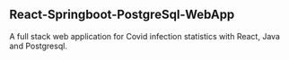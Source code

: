 ## React-Springboot-PostgreSql-WebApp


A full stack web application for Covid infection statistics with React, Java and Postgresql.

